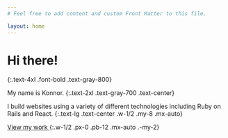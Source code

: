 ```yaml
---
# Feel free to add content and custom Front Matter to this file.

layout: home
---
```


# Hi there!
{:.text-4xl .font-bold .text-gray-800}

My name is Konnor.
{:.text-2xl .text-gray-700 .text-center}

I build websites using a variety of different technologies including Ruby on Rails and React.
{:.text-lg .text-center .w-1/2 .my-8 .mx-auto}

<a href="projects" class="px-4 text-green-800 bg-green-200 border-2 border-green-800 border-solid rounded-lg hover:border-2 hover:border-green-800 hover:border-solid">
  View my work
  <i class="fas fa-long-arrow-alt-right"></i>
</a>
{:.w-1/2 .px-0 .pb-12 .mx-auto .-my-2}

